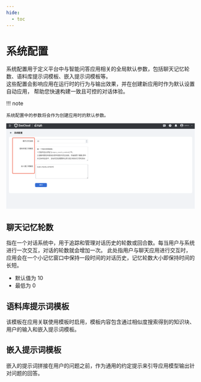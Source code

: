 ```yaml
---
hide:
  - toc
---
```


# 系统配置

系统配置用于定义平台中与智能问答应用相关的全局默认参数，包括聊天记忆轮数、语料库提示词模板、嵌入提示词模板等。  
这些配置会影响应用在运行时的行为与输出效果，并在创建新应用时作为默认设置自动应用，
帮助您快速构建一致且可控的对话体验。

!!! note

    系统配置中的参数将会作为创建应用时的默认参数。

![System-config](./images/system-config.png)

## 聊天记忆轮数

指在一个对话系统中，用于追踪和管理对话历史的轮数或回合数。每当用户与系统进行一次交互，对话的轮数就会增加一次。
此处指用户与聊天应用进行交互时，应用会在一个小记忆窗口中保持一段时间的对话历史，记忆轮数大小即保持时间的长短。

- 默认值为 10
- 最低为 0

## 语料库提示词模板

该模板在应用关联使用模板时启用，模板内容包含通过相似度搜索得到的知识块、用户的输入和嵌入提示词模板。

## 嵌入提示词模板

嵌入的提示词拼接在用户的问题之前，作为通用的约定提示来引导应用模型输出针对问题的回答。
